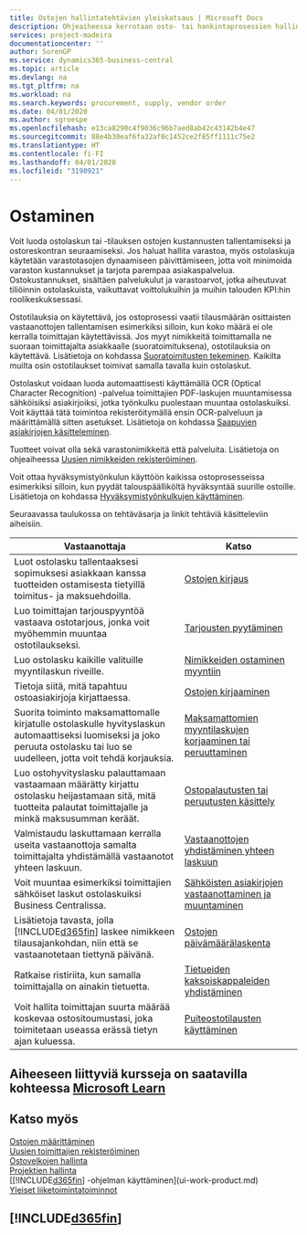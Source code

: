 ```yaml
---
title: Ostojen hallintatehtävien yleiskatsaus | Microsoft Docs
description: Ohjeaiheessa kerrotaan osto- tai hankintaprosessien hallinnasta ja selitetään muun muassa ostolaskujen ja -tilausten käyttöä.
services: project-madeira
documentationcenter: ''
author: SorenGP
ms.service: dynamics365-business-central
ms.topic: article
ms.devlang: na
ms.tgt_pltfrm: na
ms.workload: na
ms.search.keywords: procurement, supply, vendor order
ms.date: 04/01/2020
ms.author: sgroespe
ms.openlocfilehash: e13ca8290c4f9036c96b7aed8ab42c43142b4e47
ms.sourcegitcommit: 88e4b30eaf6fa32af0c1452ce2f85ff1111c75e2
ms.translationtype: HT
ms.contentlocale: fi-FI
ms.lasthandoff: 04/01/2020
ms.locfileid: "3190921"
---
```

# <a name="purchasing"></a>Ostaminen
Voit luoda ostolaskun tai -tilauksen ostojen kustannusten tallentamiseksi ja ostoreskontran seuraamiseksi. Jos haluat hallita varastoa, myös ostolaskuja käytetään varastotasojen dynaamiseen päivittämiseen, jotta voit minimoida varaston kustannukset ja tarjota parempaa asiakaspalvelua. Ostokustannukset, sisältäen palvelukulut ja varastoarvot, jotka aiheutuvat tiliöinnin ostolaskuista, vaikuttavat voittolukuihin ja muihin talouden KPI:hin roolikeskuksessasi.

Ostotilauksia on käytettävä, jos ostoprosessi vaatii tilausmäärän osittaisten vastaanottojen tallentamisen esimerkiksi silloin, kun koko määrä ei ole kerralla toimittajan käytettävissä. Jos myyt nimikkeitä toimittamalla ne suoraan toimittajalta asiakkaalle (suoratoimituksena), ostotilauksia on käytettävä. Lisätietoja on kohdassa [Suoratoimitusten tekeminen](sales-how-drop-shipment.md). Kaikilta muilta osin ostotilaukset toimivat samalla tavalla kuin ostolaskut.

Ostolaskut voidaan luoda automaattisesti käyttämällä OCR (Optical Character Recognition) -palvelua toimittajien PDF-laskujen muuntamisessa sähköisiksi asiakirjoiksi, jotka työnkulku puolestaan muuntaa ostolaskuiksi. Voit käyttää tätä toimintoa rekisteröitymällä ensin OCR-palveluun ja määrittämällä sitten asetukset. Lisätietoja on kohdassa [Saapuvien asiakirjojen käsitteleminen](across-process-income-documents.md).      

Tuotteet voivat olla sekä varastonimikkeitä että palveluita. Lisätietoja on ohjeaiheessa [Uusien nimikkeiden rekisteröiminen](inventory-how-register-new-items.md).

Voit ottaa hyväksymistyönkulun käyttöön kaikissa ostoprosesseissa esimerkiksi silloin, kun pyydät talouspäälliköltä hyväksyntää suurille ostoille. Lisätietoja on kohdassa [Hyväksymistyönkulkujen käyttäminen](across-how-use-approval-workflows.md).

Seuraavassa taulukossa on tehtäväsarja ja linkit tehtäviä käsitteleviin aiheisiin.

| Vastaanottaja | Katso |
| --- | --- |
| Luot ostolasku tallentaaksesi sopimuksesi asiakkaan kanssa tuotteiden ostamisesta tietyillä toimitus- ja maksuehdoilla. |[Ostojen kirjaus](purchasing-how-record-purchases.md) |
|Luo toimittajan tarjouspyyntöä vastaava ostotarjous, jonka voit myöhemmin muuntaa ostotilaukseksi.|[Tarjousten pyytäminen](purchasing-how-request-quotes.md)|
| Luo ostolasku kaikille valituille myyntilaskun riveille. |[Nimikkeiden ostaminen myyntiin](purchasing-how-purchase-products-sale.md) |
|Tietoja siitä, mitä tapahtuu ostoasiakirjoja kirjattaessa.|[Ostojen kirjaaminen](ui-post-purchases.md)|
| Suorita toiminto maksamattomalle kirjatulle ostolaskulle hyvityslaskun automaattiseksi luomiseksi ja joko peruuta ostolasku tai luo se uudelleen, jotta voit tehdä korjauksia. |[Maksamattomien myyntilaskujen korjaaminen tai peruuttaminen](purchasing-how-correct-cancel-unpaid-purchase-invoices.md) |
| Luo ostohyvityslasku palauttamaan vastaamaan määrätty kirjattu ostolasku heijastamaan sitä, mitä tuotteita palautat toimittajalle ja minkä maksusumman keräät. |[Ostopalautusten tai peruutusten käsittely](purchasing-how-register-new-vendors.md) |
|Valmistaudu laskuttamaan kerralla useita vastaanottoja samalta toimittajalta yhdistämällä vastaanotot yhteen laskuun.|[Vastaanottojen yhdistäminen yhteen laskuun](purchasing-how-to-combine-receipts.md)|
|Voit muuntaa esimerkiksi toimittajien sähköiset laskut ostolaskuiksi Business Centralissa.|[Sähköisten asiakirjojen vastaanottaminen ja muuntaminen](purchasing-how-to-receive-and-convert-electronic-documents.md)|
| Lisätietoja tavasta, jolla [!INCLUDE[d365fin](includes/d365fin_md.md)] laskee nimikkeen tilausajankohdan, niin että se vastaanotetaan tiettynä päivänä.|[Ostojen päivämäärälaskenta](purchasing-date-calculation-for-purchases.md)|
|Ratkaise ristiriita, kun samalla toimittajalla on ainakin tietuetta.|[Tietueiden kaksoiskappaleiden yhdistäminen](sales-how-merge-duplicate-records.md)|
|Voit hallita toimittajan suurta määrää koskevaa ostositoumustasi, joka toimitetaan useassa erässä tietyn ajan kuluessa.|[Puiteostotilausten käyttäminen](sales-how-to-create-blanket-sales-orders.md)|

## <a name="see-related-training-at-microsoft-learn"></a>Aiheeseen liittyviä kursseja on saatavilla kohteessa [Microsoft Learn](/learn/paths/purchase-items-services-dynamics-365-business-central/)

## <a name="see-also"></a>Katso myös
[Ostojen määrittäminen](purchasing-setup-purchasing.md)  
[Uusien toimittajien rekisteröiminen](purchasing-how-register-new-vendors.md)  
[Ostovelkojen hallinta](payables-manage-payables.md)  
[Projektien hallinta](projects-manage-projects.md)    
[[!INCLUDE[d365fin](includes/d365fin_md.md)] -ohjelman käyttäminen](ui-work-product.md)  
[Yleiset liiketoimintatoiminnot](ui-across-business-areas.md)

## [!INCLUDE[d365fin](includes/free_trial_md.md)]  
